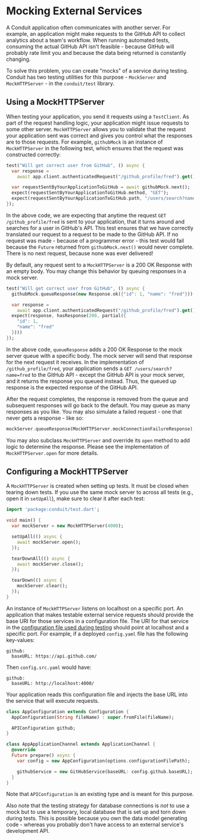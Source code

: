 # Mocking External Services

A Conduit application often communicates with another server. For example, an application might make requests to the GitHub API to collect analytics about a team's workflow. When running automated tests, consuming the actual GitHub API isn't feasible - because GitHub will probably rate limit you and because the data being returned is constantly changing.

To solve this problem, you can create "mocks" of a service during testing. Conduit has two testing utilities for this purpose - `MockServer` and `MockHTTPServer` - in the `conduit/test` library.

## Using a MockHTTPServer

When testing your application, you send it requests using a `TestClient`. As part of the request handling logic, your application might issue requests to some other server. `MockHTTPServer` allows you to validate that the request your application sent was correct and gives you control what the responses are to those requests. For example, `githubMock` is an instance of `MockHTTPServer` in the following test, which ensures that the request was constructed correctly:

```dart
test("Will get correct user from GitHub", () async {
  var response =
    await app.client.authenticatedRequest("/github_profile/fred").get();

  var requestSentByYourApplicationToGitHub = await githubMock.next();
  expect(requestSentByYourApplicationToGitHub.method, "GET");
  expect(requestSentByYourApplicationToGitHub.path, "/users/search?name=fred");
});
```

In the above code, we are expecting that anytime the request `GET /github_profile/fred` is sent to your application, that it turns around and searches for a user in GitHub's API. This test ensures that we have correctly translated our request to a request to be made to the GitHub API. If no request was made - because of a programmer error - this test would fail because the `Future` returned from `githubMock.next()` would never complete. There is no next request, because none was ever delivered!

By default, any request sent to a `MockHTTPServer` is a 200 OK Response with an empty body. You may change this behavior by queuing responses in a mock server.

```dart
test("Will get correct user from GitHub", () async {
  githubMock.queueResponse(new Response.ok({"id": 1, "name": "fred"}));

  var response =
    await app.client.authenticatedRequest("/github_profile/fred").get();
  expect(response, hasResponse(200, partial({
    "id": 1,
    "name": "fred"
  })))
});
```

In the above code, `queueResponse` adds a 200 OK Response to the mock server queue with a specific body. The mock server will send that response for the next request it receives. In the implementation of `/github_profile/fred`, your application sends a `GET /users/search?name=fred` to the GitHub API - except the GitHub API is your mock server, and it returns the response you queued instead. Thus, the queued up response is the expected response of the GitHub API.

After the request completes, the response is removed from the queue and subsequent responses will go back to the default. You may queue as many responses as you like. You may also simulate a failed request - one that never gets a response - like so:

```dart
mockServer.queueResponse(MockHTTPServer.mockConnectionFailureResponse);
```

You may also subclass `MockHTTPServer` and override its `open` method to add logic to determine the response. Please see the implementation of `MockHTTPServer.open` for more details.

## Configuring a MockHTTPServer

A `MockHTTPServer` is created when setting up tests. It must be closed when tearing down tests. If you use the same mock server to across all tests \(e.g., open it in `setUpAll`\), make sure to clear it after each test:

```dart
import 'package:conduit/test.dart';

void main() {
  var mockServer = new MockHTTPServer(4000);

  setUpAll(() async {
    await mockServer.open();
  });

  tearDownAll(() async {
    await mockServer.close();
  });

  tearDown(() async {
    mockServer.clear();
  });
}
```

An instance of `MockHTTPServer` listens on localhost on a specific port. An application that makes testable external service requests should provide the base URI for those services in a configuration file. The URI for that service in the [configuration file used during testing](../application/configure.md) should point at localhost and a specific port. For example, if a deployed `config.yaml` file has the following key-values:

```text
github:
  baseURL: https://api.github.com/
```

Then `config.src.yaml` would have:

```text
github:
  baseURL: http://localhost:4000/
```

Your application reads this configuration file and injects the base URL into the service that will execute requests.

```dart
class AppConfiguration extends Configuration {
  AppConfiguration(String fileName) : super.fromFile(fileName);

  APIConfiguration github;
}

class AppApplicationChannel extends ApplicationChannel {
  @override
  Future prepare() async {
    var config = new AppConfiguration(options.configurationFilePath);

    githubService = new GitHubService(baseURL: config.github.baseURL);
  }
}
```

Note that `APIConfiguration` is an existing type and is meant for this purpose.

Also note that the testing strategy for database connections is _not_ to use a mock but to use a temporary, local database that is set up and torn down during tests. This is possible because you own the data model generating code - whereas you probably don't have access to an external service's development API.


